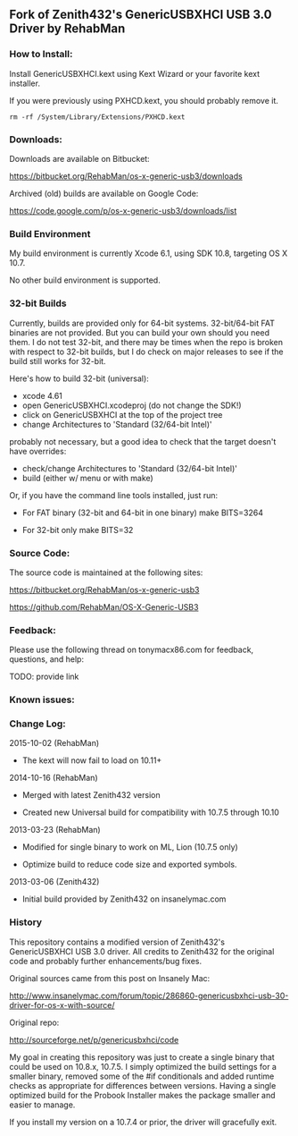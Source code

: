 ## Fork of Zenith432's GenericUSBXHCI USB 3.0 Driver by RehabMan


### How to Install:

Install GenericUSBXHCI.kext using Kext Wizard or your favorite kext installer.

If you were previously using PXHCD.kext, you should probably remove it.

```
rm -rf /System/Library/Extensions/PXHCD.kext
````


### Downloads:

Downloads are available on Bitbucket:

https://bitbucket.org/RehabMan/os-x-generic-usb3/downloads

Archived (old) builds are available on Google Code:

https://code.google.com/p/os-x-generic-usb3/downloads/list


### Build Environment

My build environment is currently Xcode 6.1, using SDK 10.8, targeting OS X 10.7.

No other build environment is supported.


### 32-bit Builds

Currently, builds are provided only for 64-bit systems.  32-bit/64-bit FAT binaries are not provided.  But you can build your own should you need them.  I do not test 32-bit, and there may be times when the repo is broken with respect to 32-bit builds, but I do check on major releases to see if the build still works for 32-bit.

Here's how to build 32-bit (universal):

- xcode 4.61
- open GenericUSBXHCI.xcodeproj (do not change the SDK!)
- click on GenericUSBXHCI at the top of the project tree
- change Architectures to 'Standard (32/64-bit Intel)'

probably not necessary, but a good idea to check that the target doesn't have overrides:
- check/change Architectures to 'Standard (32/64-bit Intel)'
- build (either w/ menu or with make)

Or, if you have the command line tools installed, just run:

- For FAT binary (32-bit and 64-bit in one binary)
make BITS=3264

- For 32-bit only
make BITS=32


### Source Code:

The source code is maintained at the following sites:

https://bitbucket.org/RehabMan/os-x-generic-usb3

https://github.com/RehabMan/OS-X-Generic-USB3


### Feedback:

Please use the following thread on tonymacx86.com for feedback, questions, and help:

TODO: provide link


### Known issues:


### Change Log:

2015-10-02 (RehabMan)

- The kext will now fail to load on 10.11+


2014-10-16 (RehabMan)

- Merged with latest Zenith432 version

- Created new Universal build for compatibility with 10.7.5 through 10.10


2013-03-23 (RehabMan)

- Modified for single binary to work on ML, Lion (10.7.5 only)

- Optimize build to reduce code size and exported symbols.


2013-03-06 (Zenith432)

- Initial build provided by Zenith432 on insanelymac.com


### History

This repository contains a modified version of Zenith432's GenericUSBXHCI USB 3.0 driver.  All credits to Zenith432 for the original code and probably further enhancements/bug fixes.

Original sources came from this post on Insanely Mac:

http://www.insanelymac.com/forum/topic/286860-genericusbxhci-usb-30-driver-for-os-x-with-source/

Original repo:

http://sourceforge.net/p/genericusbxhci/code

My goal in creating this repository was just to create a single binary that could be used on 10.8.x, 10.7.5.  I simply optimized the build settings for a smaller binary, removed some of the #if conditionals and added runtime checks as appropriate for differences between versions.  Having a single optimized build for the Probook Installer makes the package smaller and easier to manage.

If you install my version on a 10.7.4 or prior, the driver will gracefully exit.
